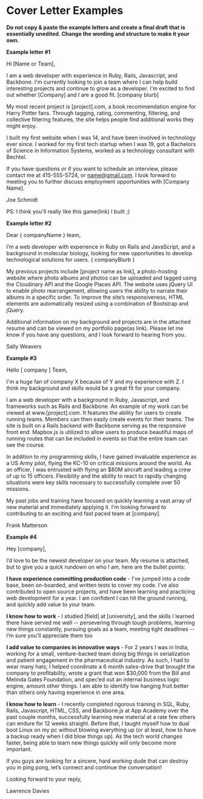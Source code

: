 # Cover Letter Examples

**Do not copy & paste the example letters and create a final draft that is essentially unedited.  Change the wording and structure to make it your own.**


**Example letter #1**

Hi [Name or Team],

I am a web developer with experience in Ruby, Rails, Javascript, and Backbone. I'm currently looking to join a team where I can help build interesting projects and continue to grow as a developer. I'm excited to find out whether [Company] and I are a good fit. [company blurb]

My most recent project is [project].com, a book recommendation engine for Harry Potter fans. Through tagging, rating, commenting, filtering, and collective filtering features, the site helps people find additional works they might enjoy. 

I built my first website when I was 14, and have been involved in technology ever since. I worked for my first tech startup when I was 19, got a Bachelors of Science in Information Systems, worked as a technology consultant with Bechtel. 

If you have questions or if you want to schedule an interview, please contact me at 415-555-5724, or name@gmail.com. I look forward to meeting you to further discuss employment opportunities with [Company Name].

Joe Schmidt

PS: I think you'll really like this game(link) I built ;)


**Example letter #2** 


Dear { companyName } team,

I’m a web developer with experience in Ruby on Rails and JavaScript, and a background in molecular biology, looking for new opportunities to develop technological solutions for users. { companyBlurb }

My previous projects include [project name as link], a photo-hosting website where photo albums and photos can be uploaded and tagged using the Cloudinary API and the Google Places API. The website uses jQuery UI to enable photo rearrangement, allowing users the ability to narrate their albums in a specific order. To improve the site’s responsiveness, HTML elements are automatically resized using a combination of Bootstrap and jQuery. 

Additional information on my background and projects are in the attached resume and can be viewed on my portfolio page(as link). Please let me know if you have any questions, and I look forward to hearing from you.

Sally Weavers


**Example #3**

Hello [ company ] Team,

I'm a huge fan of company X because of Y and my experience with Z. I think my background and skills would be a great fit for your company.

I am a web developer with a background in Ruby, Javascript, and frameworks such as Rails and Backbone. An example of my work can be viewed at www.[project].com. It features the ability for users to create running teams. Members can then easily create events for their teams. The site is built on a Rails backend with Backbone serving as the responsive front end. Mapbox.js is utilized to allow users to produce beautiful maps of running routes that can be included in events so that the entire team can see the course.

In addition to my programming skills, I have gained invaluable experience as a US Army pilot, flying the KC-10 on critical missions around the world. As an officer, I was entrusted with flying an $80M aircraft and leading a crew of up to 15 officers. Flexibility and the ability to react to rapidly changing situations were key skills necessary to successfully complete over 50 missions.

My past jobs and training have focused on quickly learning a vast array of new material and immediately applying it. I'm looking forward to contributing to an exciting and fast paced team at [company].  

Frank Matterson


**Example #4**


Hey [company],

I’d love to be the newest developer on your team. My resume is attached, but to give you a quick rundown on who I am, here are the bullet points:

**I have experience committing production code** -
I’ve jumped into a code base, been on-boarded, and written tests to cover my code. I’ve also contributed to open source projects, and have been learning and practicing web development for a year. I am confident I can hit the ground running, and quickly add value to your team.

**I know how to work** -
I studied [field] at [university], and the skills I learned there have served me well -- persevering through tough problems, learning new things constantly, pursuing goals as a team, meeting tight deadlines -- I’m sure you’ll appreciate them too

**I add value to companies in innovative ways** -
For 2 years I was in India, working for a small, venture-backed team doing big things in serialization and patient engagement in the pharmaceutical industry. As such, I had to wear many hats; I helped coordinate a 6 month sales-drive that brought the company to profitability, wrote a grant that won $30,000 from the Bill and Melinda Gates Foundation, and spec’ed out an internal business logic engine, amount other things. I am able to identify low hanging fruit better than others only having experience in one area.

**I know how to learn** -
I recently completed rigorous training in SQL, Ruby, Rails, Javascript, HTML, CSS, and Backbone.js at App Academy over the past couple months, successfully learning new material at a rate few others can endure for 12 weeks straight. Before that, I taught myself how to dual boot Linux on my pc without blowing everything up (or at least, how to have a backup ready when I did blow things up). As the tech world changes faster, being able to learn new things quickly will only become more important.

If you guys are looking for a sincere, hard working dude that can destroy you in ping pong, let’s connect and continue the conversation!

Looking forward to your reply,

Lawrence Davies
